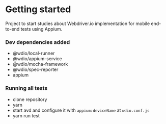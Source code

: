 # Getting started

Project to start studies about Webdriver.io implementation for mobile end-to-end tests using Appium.

### Dev dependencies added

- @wdio/local-runner
- @wdio/appium-service
- @wdio/mocha-framework
- @wdio/spec-reporter
- appium

### Running all tests

- clone repository
- yarn
- start avd and configure it with `appium:deviceName` at `wdio.conf.js`
- yarn run test
